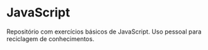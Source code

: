 # JavaScript
Repositório com exercícios básicos de JavaScript. Uso pessoal para reciclagem de conhecimentos.
